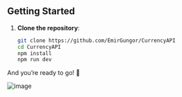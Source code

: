 ## Getting Started

1. **Clone the repository**:
   ```bash
   git clone https://github.com/EmirGungor/CurrencyAPI
   cd CurrencyAPI
   npm install
   npm run dev


And you’re ready to go! 🎉

![image](https://github.com/user-attachments/assets/9a287bd9-cf5e-4161-a399-59ed162fa4c7)

   


   
